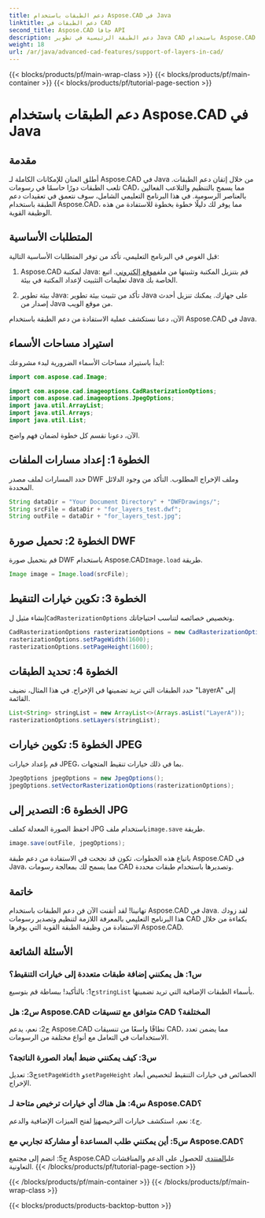 ```yaml
---
title: دعم الطبقات باستخدام Aspose.CAD في Java
linktitle: دعم الطبقات في CAD
second_title: Aspose.CAD جافا API
description: دعم الطبقة الرئيسية في تطوير Java CAD باستخدام Aspose.CAD. تنظيم وتصدير الرسومات دون عناء.
weight: 18
url: /ar/java/advanced-cad-features/support-of-layers-in-cad/
---
```


{{< blocks/products/pf/main-wrap-class >}}
{{< blocks/products/pf/main-container >}}
{{< blocks/products/pf/tutorial-page-section >}}

# دعم الطبقات باستخدام Aspose.CAD في Java

## مقدمة

أطلق العنان للإمكانات الكاملة لـ Aspose.CAD في Java من خلال إتقان دعم الطبقات. تلعب الطبقات دورًا حاسمًا في رسومات CAD، مما يسمح بالتنظيم والتلاعب الفعالين بالعناصر الرسومية. في هذا البرنامج التعليمي الشامل، سوف نتعمق في تعقيدات دعم الطبقة باستخدام Aspose.CAD، مما يوفر لك دليلًا خطوة بخطوة للاستفادة من هذه الوظيفة القوية.

## المتطلبات الأساسية

قبل الغوص في البرنامج التعليمي، تأكد من توفر المتطلبات الأساسية التالية:

1.  Aspose.CAD لمكتبة Java: قم بتنزيل المكتبة وتثبيتها من ملف[موقع إلكتروني](https://releases.aspose.com/cad/java/). اتبع تعليمات التثبيت لإعداد المكتبة في بيئة Java الخاصة بك.

2. بيئة تطوير Java: تأكد من تثبيت بيئة تطوير Java على جهازك. يمكنك تنزيل أحدث إصدار من Java من موقع الويب.

الآن، دعنا نستكشف عملية الاستفادة من دعم الطبقة باستخدام Aspose.CAD في Java.

## استيراد مساحات الأسماء

ابدأ باستيراد مساحات الأسماء الضرورية لبدء مشروعك:

```java
import com.aspose.cad.Image;

import com.aspose.cad.imageoptions.CadRasterizationOptions;
import com.aspose.cad.imageoptions.JpegOptions;
import java.util.ArrayList;
import java.util.Arrays;
import java.util.List;
```

الآن، دعونا نقسم كل خطوة لضمان فهم واضح.

## الخطوة 1: إعداد مسارات الملفات

حدد المسارات لملف مصدر DWF وملف الإخراج المطلوب. التأكد من وجود الدلائل المحددة.

```java
String dataDir = "Your Document Directory" + "DWFDrawings/";
String srcFile = dataDir + "for_layers_test.dwf";
String outFile = dataDir + "for_layers_test.jpg";
```

## الخطوة 2: تحميل صورة DWF

 قم بتحميل صورة DWF باستخدام Aspose.CAD`Image.load` طريقة.

```java
Image image = Image.load(srcFile);
```

## الخطوة 3: تكوين خيارات التنقيط

 إنشاء مثيل ل`CadRasterizationOptions` وتخصيص خصائصه لتناسب احتياجاتك.

```java
CadRasterizationOptions rasterizationOptions = new CadRasterizationOptions();
rasterizationOptions.setPageWidth(1600);
rasterizationOptions.setPageHeight(1600);
```

## الخطوة 4: تحديد الطبقات

حدد الطبقات التي تريد تضمينها في الإخراج. في هذا المثال، نضيف "LayerA" إلى القائمة.

```java
List<String> stringList = new ArrayList<>(Arrays.asList("LayerA"));
rasterizationOptions.setLayers(stringList);
```

## الخطوة 5: تكوين خيارات JPEG

قم بإعداد خيارات JPEG، بما في ذلك خيارات تنقيط المتجهات.

```java
JpegOptions jpegOptions = new JpegOptions();
jpegOptions.setVectorRasterizationOptions(rasterizationOptions);
```

## الخطوة 6: التصدير إلى JPG

 احفظ الصورة المعدلة كملف JPG باستخدام ملف`image.save` طريقة.

```java
image.save(outFile, jpegOptions);
```

باتباع هذه الخطوات، تكون قد نجحت في الاستفادة من دعم طبقة Aspose.CAD في Java، مما يسمح لك بمعالجة رسومات CAD وتصديرها باستخدام طبقات محددة.

## خاتمة

تهانينا! لقد أتقنت الآن فن دعم الطبقات باستخدام Aspose.CAD في Java. لقد زودك هذا البرنامج التعليمي بالمعرفة اللازمة لتنظيم وتصدير رسومات CAD بكفاءة من خلال الاستفادة من وظيفة الطبقة القوية التي يوفرها Aspose.CAD.

## الأسئلة الشائعة

### س1: هل يمكنني إضافة طبقات متعددة إلى خيارات التنقيط؟

 ج1: بالتأكيد! ببساطة قم بتوسيع`stringList` بأسماء الطبقات الإضافية التي تريد تضمينها.

### س2: هل Aspose.CAD متوافق مع تنسيقات CAD المختلفة؟

ج2: نعم، يدعم Aspose.CAD نطاقًا واسعًا من تنسيقات CAD، مما يضمن تعدد الاستخدامات في التعامل مع أنواع مختلفة من الرسومات.

### س3: كيف يمكنني ضبط أبعاد الصورة الناتجة؟

 ج3: تعديل`setPageWidth` و`setPageHeight` الخصائص في خيارات التنقيط لتخصيص أبعاد الإخراج.

### س4: هل هناك أي خيارات ترخيص متاحة لـ Aspose.CAD؟

 ج٤: نعم، استكشف خيارات الترخيص[هنا](https://purchase.aspose.com/buy) لفتح الميزات الإضافية والدعم.

### س5: أين يمكنني طلب المساعدة أو مشاركة تجاربي مع Aspose.CAD؟

ج5: انضم إلى مجتمع Aspose.CAD على[المنتدى](https://forum.aspose.com/c/cad/19) للحصول على الدعم والمناقشات التعاونية.
{{< /blocks/products/pf/tutorial-page-section >}}

{{< /blocks/products/pf/main-container >}}
{{< /blocks/products/pf/main-wrap-class >}}

{{< blocks/products/products-backtop-button >}}
